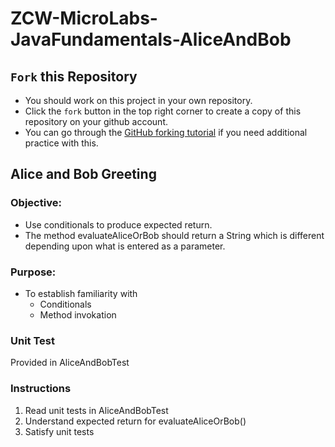 # ZCW-MicroLabs-JavaFundamentals-AliceAndBob

## `Fork` this Repository
* You should work on this project in your own repository.
* Click the `fork` button in the top right corner to create a copy of this repository on your github account.
* You can go through the [GitHub forking tutorial](https://help.github.com/articles/fork-a-repo/) if you need additional practice with this.


## Alice and Bob Greeting

### **Objective:**
* Use conditionals to produce expected return.
* The method evaluateAliceOrBob should return a String which is different depending upon what is entered as a parameter.

### **Purpose:**
* To establish familiarity with
    * Conditionals
    * Method invokation

### Unit Test
Provided in AliceAndBobTest


### Instructions
1. Read unit tests in AliceAndBobTest
2. Understand expected return for evaluateAliceOrBob()
3. Satisfy unit tests
